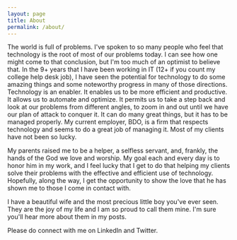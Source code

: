 ```yaml
---
layout: page
title: About
permalink: /about/
---
```


The world is full of problems. I've spoken to so many people who feel that technology is the root of most of our problems today. I can see how one might come to that conclusion, but I'm too much of an optimist to believe that. In the 9+ years that I have been working in IT (12+ if you count my college help desk job), I have seen the potential for technology to do some amazing things and some noteworthy progress in many of those directions. Technology is an enabler. It enables us to be more efficient and productive. It allows us to automate and optimize. It permits us to take a step back and look at our problems from different angles, to zoom in and out until we have our plan of attack to conquer it. It can do many great things, but it has to be managed properly. My current employer, BDO, is a firm that respects technology and seems to do a great job of managing it. Most of my clients have not been so lucky. 

My parents raised me to be a helper, a selfless servant, and, frankly, the hands of the God we love and worship. My goal each and every day is to honor him in my work, and I feel lucky that I get to do that helping my clients solve their problems with the effective and efficient use of technology. Hopefully, along the way, I get the opportunity to show the love that he has shown me to those I come in contact with.

I have a beautiful wife and the most precious little boy you've ever seen. They are the joy of my life and I am so proud to call them mine. I'm sure you'll hear more about them in my posts.

Please do connect with me on LinkedIn and Twitter.
